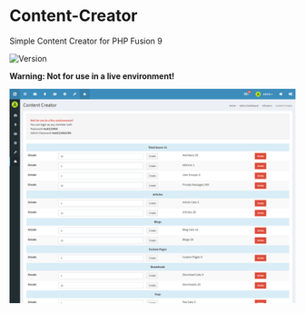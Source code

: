 # Content-Creator
Simple Content Creator for PHP Fusion 9

![Version](https://img.shields.io/badge/Version-1.1.6-blue.svg)

**Warning: Not for use in a live environment!**

![Preview](screenshot.png)
